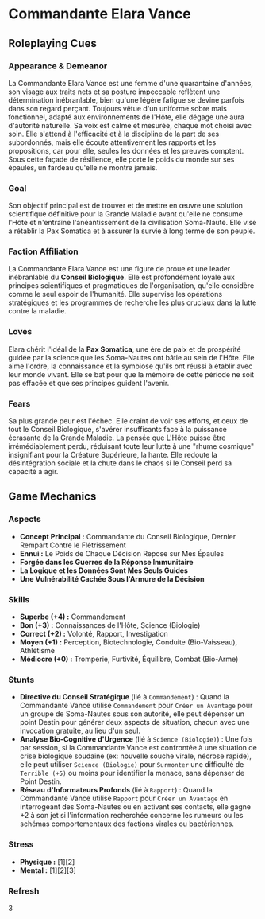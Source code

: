 # Commandante Elara Vance

## Roleplaying Cues

### Appearance & Demeanor
La Commandante Elara Vance est une femme d'une quarantaine d'années, son visage aux traits nets et sa posture impeccable reflètent une détermination inébranlable, bien qu'une légère fatigue se devine parfois dans son regard perçant. Toujours vêtue d'un uniforme sobre mais fonctionnel, adapté aux environnements de l'Hôte, elle dégage une aura d'autorité naturelle. Sa voix est calme et mesurée, chaque mot choisi avec soin. Elle s'attend à l'efficacité et à la discipline de la part de ses subordonnés, mais elle écoute attentivement les rapports et les propositions, car pour elle, seules les données et les preuves comptent. Sous cette façade de résilience, elle porte le poids du monde sur ses épaules, un fardeau qu'elle ne montre jamais.

### Goal
Son objectif principal est de trouver et de mettre en œuvre une solution scientifique définitive pour la Grande Maladie avant qu'elle ne consume l'Hôte et n'entraîne l'anéantissement de la civilisation Soma-Naute. Elle vise à rétablir la Pax Somatica et à assurer la survie à long terme de son peuple.

### Faction Affiliation
La Commandante Elara Vance est une figure de proue et une leader inébranlable du **Conseil Biologique**. Elle est profondément loyale aux principes scientifiques et pragmatiques de l'organisation, qu'elle considère comme le seul espoir de l'humanité. Elle supervise les opérations stratégiques et les programmes de recherche les plus cruciaux dans la lutte contre la maladie.

### Loves
Elara chérit l'idéal de la **Pax Somatica**, une ère de paix et de prospérité guidée par la science que les Soma-Nautes ont bâtie au sein de l'Hôte. Elle aime l'ordre, la connaissance et la symbiose qu'ils ont réussi à établir avec leur monde vivant. Elle se bat pour que la mémoire de cette période ne soit pas effacée et que ses principes guident l'avenir.

### Fears
Sa plus grande peur est l'échec. Elle craint de voir ses efforts, et ceux de tout le Conseil Biologique, s'avérer insuffisants face à la puissance écrasante de la Grande Maladie. La pensée que L'Hôte puisse être irrémédiablement perdu, réduisant toute leur lutte à une "rhume cosmique" insignifiant pour la Créature Supérieure, la hante. Elle redoute la désintégration sociale et la chute dans le chaos si le Conseil perd sa capacité à agir.

## Game Mechanics

### Aspects
*   **Concept Principal :** Commandante du Conseil Biologique, Dernier Rempart Contre le Flétrissement
*   **Ennui :** Le Poids de Chaque Décision Repose sur Mes Épaules
*   **Forgée dans les Guerres de la Réponse Immunitaire**
*   **La Logique et les Données Sont Mes Seuls Guides**
*   **Une Vulnérabilité Cachée Sous l'Armure de la Décision**

### Skills
*   **Superbe (+4) :** Commandement
*   **Bon (+3) :** Connaissances de l'Hôte, Science (Biologie)
*   **Correct (+2) :** Volonté, Rapport, Investigation
*   **Moyen (+1) :** Perception, Biotechnologie, Conduite (Bio-Vaisseau), Athlétisme
*   **Médiocre (+0) :** Tromperie, Furtivité, Équilibre, Combat (Bio-Arme)

### Stunts
*   **Directive du Conseil Stratégique** (lié à `Commandement`) : Quand la Commandante Vance utilise `Commandement` pour `Créer un Avantage` pour un groupe de Soma-Nautes sous son autorité, elle peut dépenser un point Destin pour générer deux aspects de situation, chacun avec une invocation gratuite, au lieu d'un seul.
*   **Analyse Bio-Cognitive d'Urgence** (lié à `Science (Biologie)`) : Une fois par session, si la Commandante Vance est confrontée à une situation de crise biologique soudaine (ex: nouvelle souche virale, nécrose rapide), elle peut utiliser `Science (Biologie)` pour `Surmonter` une difficulté de `Terrible (+5)` ou moins pour identifier la menace, sans dépenser de Point Destin.
*   **Réseau d'Informateurs Profonds** (lié à `Rapport`) : Quand la Commandante Vance utilise `Rapport` pour `Créer un Avantage` en interrogeant des Soma-Nautes ou en activant ses contacts, elle gagne +2 à son jet si l'information recherchée concerne les rumeurs ou les schémas comportementaux des factions virales ou bactériennes.

### Stress
*   **Physique :** [1][2]
*   **Mental :** [1][2][3]

### Refresh
3